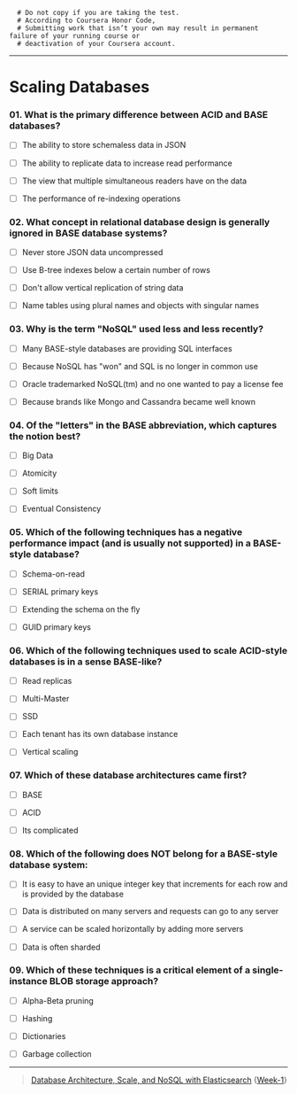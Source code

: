 ```
  # Do not copy if you are taking the test.
  # According to Coursera Honor Code,
  # Submitting work that isn’t your own may result in permanent failure of your running course or  
  # deactivation of your Coursera account.
```
--- 

# Scaling Databases 

### 01. What is the primary difference between ACID and BASE databases?
- [ ] The ability to store schemaless data in JSON
- [ ] The ability to replicate data to increase read performance
- [ ] The view that multiple simultaneous readers have on the data
- [ ] The performance of re-indexing operations


### 02. What concept in relational database design is generally ignored in BASE database systems?
- [ ] Never store JSON data uncompressed 
- [ ] Use B-tree indexes below a certain number of rows
- [ ] Don't allow vertical replication of string data
- [ ] Name tables using plural names and objects with singular names


### 03. Why is the term "NoSQL" used less and less recently?
- [ ] Many BASE-style databases are providing SQL interfaces
- [ ] Because NoSQL has "won" and SQL is no longer in common use
- [ ] Oracle trademarked NoSQL(tm) and no one wanted to pay a license fee
- [ ] Because brands like Mongo and Cassandra became well known


### 04. Of the "letters" in the BASE abbreviation, which captures the notion best?
- [ ] Big Data
- [ ] Atomicity
- [ ] Soft limits
- [ ] Eventual Consistency


### 05. Which of the following techniques has a negative performance impact (and is usually not supported) in a BASE-style database?
- [ ] Schema-on-read
- [ ] SERIAL primary keys
- [ ] Extending the schema on the fly
- [ ] GUID primary keys


### 06. Which of the following techniques used to scale ACID-style databases is in a sense BASE-like?
- [ ] Read replicas
- [ ] Multi-Master
- [ ] SSD
- [ ] Each tenant has its own database instance
- [ ] Vertical scaling


### 07. Which of these database architectures came first?
- [ ] BASE
- [ ] ACID
- [ ] Its complicated


### 08. Which of the following does NOT belong for a BASE-style database system:
- [ ] It is easy to have an unique integer key that increments for each row and is provided by the database
- [ ] Data is distributed on many servers and requests can go to any server
- [ ] A service can be scaled horizontally by adding more servers
- [ ] Data is often sharded 


### 09. Which of these techniques is a critical element of a single-instance BLOB storage approach?
- [ ] Alpha-Beta pruning
- [ ] Hashing
- [ ] Dictionaries
- [ ] Garbage collection



--- 
> [Database Architecture, Scale, and NoSQL with Elasticsearch](https://www.coursera.org/learn/database-architecture-scale-nosql-elasticsearch-postgresql/) {[Week-1](https://www.coursera.org/learn/database-architecture-scale-nosql-elasticsearch-postgresql/home/week/1)}
